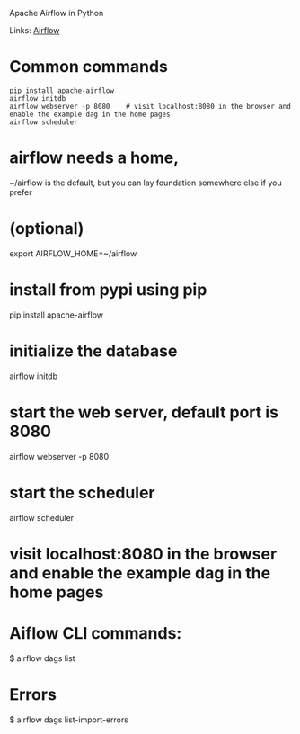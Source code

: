 Apache Airflow in Python

Links: [Airflow](https://airflow.apache.org/docs/apache-airflow/stable/cli-and-env-variables-ref.html)

# Common commands
```
pip install apache-airflow
airflow initdb
airflow webserver -p 8080    # visit localhost:8080 in the browser and enable the example dag in the home pages
airflow scheduler
```

# airflow needs a home, 
~/airflow is the default, but you can lay foundation somewhere else if you prefer
# (optional)
export AIRFLOW_HOME=~/airflow

# install from pypi using pip
pip install apache-airflow

# initialize the database
airflow initdb

# start the web server, default port is 8080
airflow webserver -p 8080

# start the scheduler
airflow scheduler

# visit localhost:8080 in the browser and enable the example dag in the home pages


# Aiflow CLI commands:
$ airflow dags list

# Errors
$ airflow dags list-import-errors
